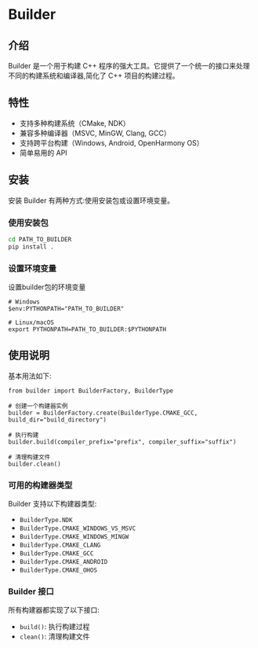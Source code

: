 # Builder

## 介绍

Builder 是一个用于构建 C++ 程序的强大工具。它提供了一个统一的接口来处理不同的构建系统和编译器,简化了 C++ 项目的构建过程。



## 特性

- 支持多种构建系统（CMake, NDK）
- 兼容多种编译器（MSVC, MinGW, Clang, GCC）
- 支持跨平台构建（Windows, Android, OpenHarmony OS）
- 简单易用的 API



## 安装

安装 Builder 有两种方式:使用安装包或设置环境变量。

### 使用安装包

```bash
cd PATH_TO_BUILDER
pip install .
```



### 设置环境变量

设置builder包的环境变量

```
# Windows
$env:PYTHONPATH="PATH_TO_BUILDER"

# Linux/macOS
export PYTHONPATH=PATH_TO_BUILDER:$PYTHONPATH
```



## 使用说明

基本用法如下:

```
from builder import BuilderFactory, BuilderType

# 创建一个构建器实例
builder = BuilderFactory.create(BuilderType.CMAKE_GCC, build_dir="build_directory")

# 执行构建
builder.build(compiler_prefix="prefix", compiler_suffix="suffix")

# 清理构建文件
builder.clean()
```



### 可用的构建器类型

Builder 支持以下构建器类型:

- `BuilderType.NDK`
- `BuilderType.CMAKE_WINDOWS_VS_MSVC`
- `BuilderType.CMAKE_WINDOWS_MINGW`
- `BuilderType.CMAKE_CLANG`
- `BuilderType.CMAKE_GCC`
- `BuilderType.CMAKE_ANDROID`
- `BuilderType.CMAKE_OHOS`



### Builder 接口

所有构建器都实现了以下接口:

- `build()`: 执行构建过程
- `clean()`: 清理构建文件
